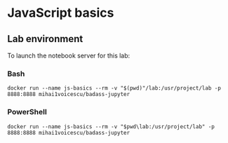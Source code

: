 # JavaScript basics

## Lab environment

To launch the notebook server for this lab:
### Bash
```
docker run --name js-basics --rm -v "$(pwd)"/lab:/usr/project/lab -p 8888:8888 mihai1voicescu/badass-jupyter
```

### PowerShell
```
docker run --name js-basics --rm -v "$pwd\lab:/usr/project/lab" -p 8888:8888 mihai1voicescu/badass-jupyter
```
